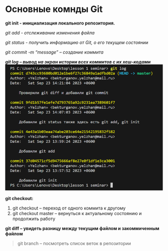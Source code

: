 # Основные комнды Git

**git init - инициализация локального репозитория.**

*git add - отслеживание изменения файла*

*git status - получить информацию от Git, о его текущем состоянии*

*git commit -m “message” – создание коммита*

***git log – вывод на экран истории всех коммитов с их хеш-кодами***
![Фото терминала](image.png)

**git checkout:** 
1. git checkout – переход от одного коммита к другому
2. git checkout master – вернуться к актуальному состоянию и продолжить работу

**git diff – увидеть разницу между текущим файлом и закоммиченным файлом**

> git branch – посмотреть список веток в репозитории